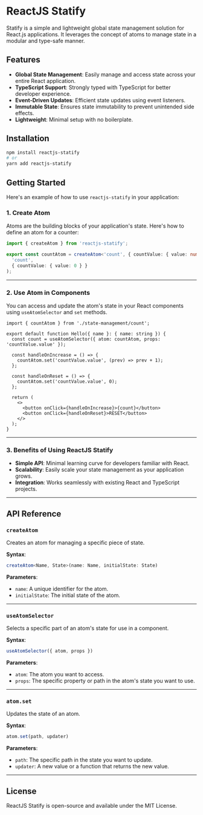 # ReactJS Statify

Statify is a simple and lightweight global state management solution for React.js applications. It leverages the concept of atoms to manage state in a modular and type-safe manner.

## Features

- **Global State Management**: Easily manage and access state across your entire React application.
- **TypeScript Support**: Strongly typed with TypeScript for better developer experience.
- **Event-Driven Updates**: Efficient state updates using event listeners.
- **Immutable State**: Ensures state immutability to prevent unintended side effects.
- **Lightweight**: Minimal setup with no boilerplate.

## Installation

```bash
npm install reactjs-statify
# or
yarn add reactjs-statify
```

## Getting Started

Here's an example of how to use `reactjs-statify` in your application:

### 1. Create Atom

Atoms are the building blocks of your application's state. Here's how to define an atom for a counter:

```typescript
import { createAtom } from 'reactjs-statify';

export const countAtom = createAtom<'count', { countValue: { value: number } }>(
  'count',
  { countValue: { value: 0 } }
);
```

---

### 2. Use Atom in Components

You can access and update the atom's state in your React components using `useAtomSelector` and `set` methods.

```tsx
import { countAtom } from './state-management/count';

export default function Hello({ name }: { name: string }) {
  const count = useAtomSelector({ atom: countAtom, props: 'countValue.value' });

  const handleOnIncrease = () => {
    countAtom.set('countValue.value', (prev) => prev + 1);
  };

  const handleOnReset = () => {
    countAtom.set('countValue.value', 0);
  };

  return (
    <>
      <button onClick={handleOnIncrease}>{count}</button>
      <button onClick={handleOnReset}>RESET</button>
    </>
  );
}
```

---

### 3. Benefits of Using ReactJS Statify

- **Simple API**: Minimal learning curve for developers familiar with React.
- **Scalability**: Easily scale your state management as your application grows.
- **Integration**: Works seamlessly with existing React and TypeScript projects.

---

## API Reference

### `createAtom`

Creates an atom for managing a specific piece of state.

**Syntax**:
```typescript
createAtom<Name, State>(name: Name, initialState: State)
```

**Parameters**:
- `name`: A unique identifier for the atom.
- `initialState`: The initial state of the atom.

---

### `useAtomSelector`

Selects a specific part of an atom's state for use in a component.

**Syntax**:
```typescript
useAtomSelector({ atom, props })
```

**Parameters**:
- `atom`: The atom you want to access.
- `props`: The specific property or path in the atom's state you want to use.

---

### `atom.set`

Updates the state of an atom.

**Syntax**:
```typescript
atom.set(path, updater)
```

**Parameters**:
- `path`: The specific path in the state you want to update.
- `updater`: A new value or a function that returns the new value.

---

## License

ReactJS Statify is open-source and available under the MIT License.
